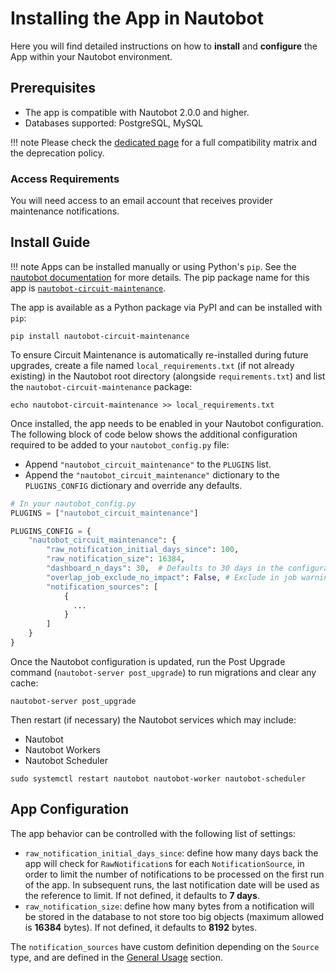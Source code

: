 # Installing the App in Nautobot

Here you will find detailed instructions on how to **install** and **configure** the App within your Nautobot environment.

## Prerequisites

- The app is compatible with Nautobot 2.0.0 and higher.
- Databases supported: PostgreSQL, MySQL

!!! note
Please check the [dedicated page](compatibility_matrix.md) for a full compatibility matrix and the deprecation policy.

### Access Requirements

You will need access to an email account that receives provider maintenance notifications.

## Install Guide

!!! note
    Apps can be installed manually or using Python's `pip`. See the [nautobot documentation](https://nautobot.readthedocs.io/en/latest/plugins/#install-the-package) for more details. The pip package name for this app is [`nautobot-circuit-maintenance`](https://pypi.org/project/nautobot-circuit-maintenance/).

The app is available as a Python package via PyPI and can be installed with `pip`:

```shell
pip install nautobot-circuit-maintenance
```

To ensure Circuit Maintenance is automatically re-installed during future upgrades, create a file named `local_requirements.txt` (if not already existing) in the Nautobot root directory (alongside `requirements.txt`) and list the `nautobot-circuit-maintenance` package:

```shell
echo nautobot-circuit-maintenance >> local_requirements.txt
```

Once installed, the app needs to be enabled in your Nautobot configuration. The following block of code below shows the additional configuration required to be added to your `nautobot_config.py` file:

- Append `"nautobot_circuit_maintenance"` to the `PLUGINS` list.
- Append the `"nautobot_circuit_maintenance"` dictionary to the `PLUGINS_CONFIG` dictionary and override any defaults.

```python
# In your nautobot_config.py
PLUGINS = ["nautobot_circuit_maintenance"]

PLUGINS_CONFIG = {
    "nautobot_circuit_maintenance": {
        "raw_notification_initial_days_since": 100,
        "raw_notification_size": 16384,
        "dashboard_n_days": 30,  # Defaults to 30 days in the configurations, change/override here
        "overlap_job_exclude_no_impact": False, # Exclude in job warnings the impact of `No-Impact`
        "notification_sources": [
            {
              ...
            }
        ]
    }
}
```

Once the Nautobot configuration is updated, run the Post Upgrade command (`nautobot-server post_upgrade`) to run migrations and clear any cache:

```shell
nautobot-server post_upgrade
```

Then restart (if necessary) the Nautobot services which may include:

- Nautobot
- Nautobot Workers
- Nautobot Scheduler

```shell
sudo systemctl restart nautobot nautobot-worker nautobot-scheduler
```

## App Configuration

The app behavior can be controlled with the following list of settings:

- `raw_notification_initial_days_since`: define how many days back the app will check for `RawNotification`s for each `NotificationSource`, in order to limit the number of notifications to be processed on the first run of the app. In subsequent runs, the last notification date will be used as the reference to limit. If not defined, it defaults to **7 days**.
- `raw_notification_size`: define how many bytes from a notification will be stored in the database to not store too big objects (maximum allowed is **16384** bytes). If not defined, it defaults to **8192** bytes.

The `notification_sources` have custom definition depending on the `Source` type, and are defined in the [General Usage](../user/app_use_cases.md#general-usage) section.
